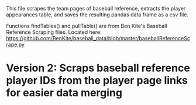 This file scrapes the team pages of baseball reference, extracts the player appearances table, and saves the resulting pandas data frame as a csv file.

Functions findTables() and pullTable() are from Ben Kite's Baseball Reference Scraping files. Located here: https://github.com/BenKite/baseball_data/blob/master/baseballReferenceScrape.py

# Version 2: Scraps baseball reference player IDs from the player page links for easier data merging
